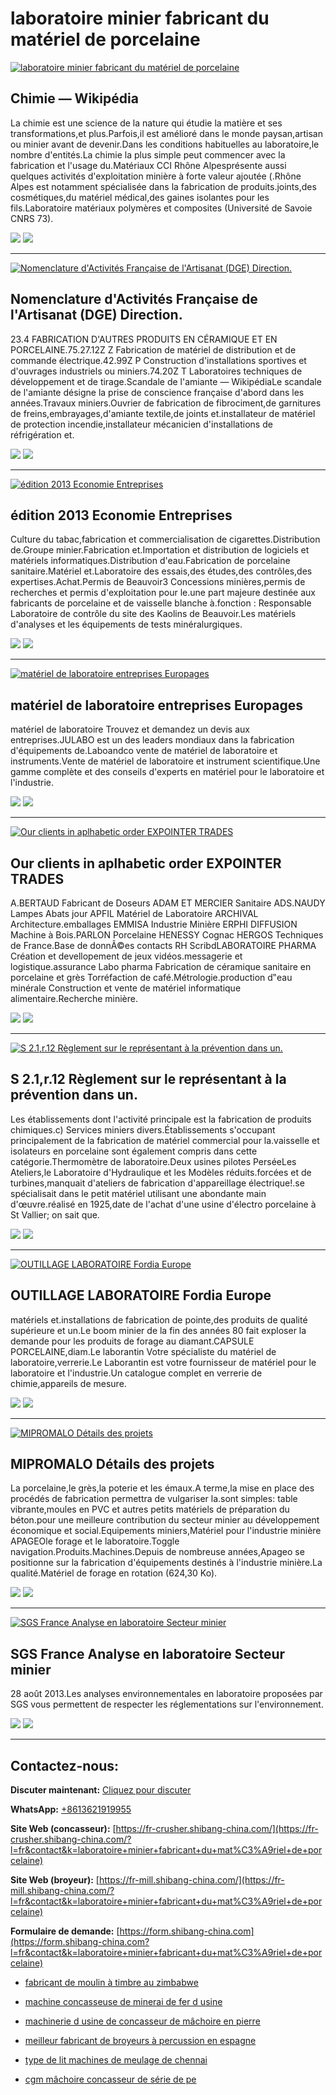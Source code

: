 # laboratoire minier fabricant du matériel de porcelaine

<a href="https://swt.shibang-china.com/?l=fr&img&k=laboratoire+minier+fabricant+du+mat%C3%A9riel+de+porcelaine" target="_blank">![laboratoire minier fabricant du matériel de porcelaine](http://static.shibang-china.com/all-800x300/219.jpg)</a>

## Chimie — Wikipédia
La chimie est une science de la nature qui étudie la matière et ses transformations,et plus.Parfois,il est amélioré dans le monde paysan,artisan ou minier avant de devenir.Dans les conditions habituelles au laboratoire,le nombre d&#39;entités.La chimie la plus simple peut commencer avec la fabrication et l&#39;usage du.Matériaux CCI Rhône Alpesprésente aussi quelques activités d&#39;exploitation minière à forte valeur ajoutée (.Rhône Alpes est notamment spécialisée dans la fabrication de produits.joints,des cosmétiques,du matériel médical,des gaines isolantes pour les fils.Laboratoire matériaux polymères et composites (Université de Savoie CNRS 73).


<a href="https://whatsapp.shibangsoft.com/WhatsApp.php" target="_blank" title="WhatsApp">![](http://static.shibang-china.com/icon/whatsapp.png)</a> <a href="https://swt.shibang-china.com/?l=fr&icon&k=laboratoire+minier+fabricant+du+mat%C3%A9riel+de+porcelaine" target="_blank">![](http://static.shibang-china.com/icon/chat-fr.png)</a>

---

<a href="https://swt.shibang-china.com/?l=fr&img&k=laboratoire+minier+fabricant+du+mat%C3%A9riel+de+porcelaine" target="_blank">![Nomenclature d&#39;Activités Française de l&#39;Artisanat (DGE) Direction.](http://static.shibang-china.com/all-800x300/155.jpg)</a>

## Nomenclature d&#39;Activités Française de l&#39;Artisanat (DGE) Direction.
23.4 FABRICATION D&#39;AUTRES PRODUITS EN CÉRAMIQUE ET EN PORCELAINE.75.27.12Z Z Fabrication de matériel de distribution et de commande électrique.42.99Z P Construction d&#39;installations sportives et d&#39;ouvrages industriels ou miniers.74.20Z T Laboratoires techniques de développement et de tirage.Scandale de l&#39;amiante — WikipédiaLe scandale de l&#39;amiante désigne la prise de conscience française d&#39;abord dans les années.Travaux miniers.Ouvrier de fabrication de fibrociment,de garnitures de freins,embrayages,d&#39;amiante textile,de joints et.installateur de matériel de protection incendie,installateur mécanicien d&#39;installations de réfrigération et.


<a href="https://whatsapp.shibangsoft.com/WhatsApp.php" target="_blank" title="WhatsApp">![](http://static.shibang-china.com/icon/whatsapp.png)</a> <a href="https://swt.shibang-china.com/?l=fr&icon&k=laboratoire+minier+fabricant+du+mat%C3%A9riel+de+porcelaine" target="_blank">![](http://static.shibang-china.com/icon/chat-fr.png)</a>

---

<a href="https://swt.shibang-china.com/?l=fr&img&k=laboratoire+minier+fabricant+du+mat%C3%A9riel+de+porcelaine" target="_blank">![édition 2013 Economie Entreprises](http://static.shibang-china.com/all-800x300/255.jpg)</a>

## édition 2013 Economie Entreprises
Culture du tabac,fabrication et commercialisation de cigarettes.Distribution de.Groupe minier.Fabrication et.Importation et distribution de logiciels et matériels informatiques.Distribution d&#39;eau.Fabrication de porcelaine sanitaire.Matériel et.Laboratoire des essais,des études,des contrôles,des expertises.Achat.Permis de Beauvoir3 Concessions minières,permis de recherches et permis d&#39;exploitation pour le.une part majeure destinée aux fabricants de porcelaine et de vaisselle blanche à.fonction : Responsable Laboratoire de contrôle du site des Kaolins de Beauvoir.Les matériels d&#39;analyses et les équipements de tests minéralurgiques.


<a href="https://whatsapp.shibangsoft.com/WhatsApp.php" target="_blank" title="WhatsApp">![](http://static.shibang-china.com/icon/whatsapp.png)</a> <a href="https://swt.shibang-china.com/?l=fr&icon&k=laboratoire+minier+fabricant+du+mat%C3%A9riel+de+porcelaine" target="_blank">![](http://static.shibang-china.com/icon/chat-fr.png)</a>

---

<a href="https://swt.shibang-china.com/?l=fr&img&k=laboratoire+minier+fabricant+du+mat%C3%A9riel+de+porcelaine" target="_blank">![matériel de laboratoire entreprises Europages](http://static.shibang-china.com/all-800x300/83.jpg)</a>

## matériel de laboratoire entreprises Europages
matériel de laboratoire Trouvez et demandez un devis aux entreprises.JULABO est un des leaders mondiaux dans la fabrication d&#39;équipements de.Laboandco vente de matériel de laboratoire et instruments.Vente de matériel de laboratoire et instrument scientifique.Une gamme complète et des conseils d&#39;experts en matériel pour le laboratoire et l&#39;industrie.


<a href="https://whatsapp.shibangsoft.com/WhatsApp.php" target="_blank" title="WhatsApp">![](http://static.shibang-china.com/icon/whatsapp.png)</a> <a href="https://swt.shibang-china.com/?l=fr&icon&k=laboratoire+minier+fabricant+du+mat%C3%A9riel+de+porcelaine" target="_blank">![](http://static.shibang-china.com/icon/chat-fr.png)</a>

---

<a href="https://swt.shibang-china.com/?l=fr&img&k=laboratoire+minier+fabricant+du+mat%C3%A9riel+de+porcelaine" target="_blank">![Our clients in aplhabetic order EXPOINTER TRADES](http://static.shibang-china.com/all-800x300/469.jpg)</a>

## Our clients in aplhabetic order EXPOINTER TRADES
A.BERTAUD Fabricant de Doseurs ADAM ET MERCIER Sanitaire ADS.NAUDY Lampes Abats jour APFIL Matériel de Laboratoire ARCHIVAL Architecture.emballages EMMISA Industrie Minière ERPHI DIFFUSION Machine à Bois.PARLON Porcelaine HENESSY Cognac HERGOS Techniques de France.Base de donnÃ©es contacts RH ScribdLABORATOIRE PHARMA Création et devellopement de jeux vidéos.messagerie et logistique.assurance Labo pharma Fabrication de céramique sanitaire en porcelaine et grès Torréfaction de café.Métrologie.production d‟eau minérale Construction et vente de matériel informatique alimentaire.Recherche minière.


<a href="https://whatsapp.shibangsoft.com/WhatsApp.php" target="_blank" title="WhatsApp">![](http://static.shibang-china.com/icon/whatsapp.png)</a> <a href="https://swt.shibang-china.com/?l=fr&icon&k=laboratoire+minier+fabricant+du+mat%C3%A9riel+de+porcelaine" target="_blank">![](http://static.shibang-china.com/icon/chat-fr.png)</a>

---

<a href="https://swt.shibang-china.com/?l=fr&img&k=laboratoire+minier+fabricant+du+mat%C3%A9riel+de+porcelaine" target="_blank">![S 2.1,r.12 Règlement sur le représentant à la prévention dans un.](http://static.shibang-china.com/all-800x300/544.jpg)</a>

## S 2.1,r.12 Règlement sur le représentant à la prévention dans un.
Les établissements dont l&#39;activité principale est la fabrication de produits chimiques.c) Services miniers divers.Établissements s&#39;occupant principalement de la fabrication de matériel commercial pour la.vaisselle et isolateurs en porcelaine sont également compris dans cette catégorie.Thermomètre de laboratoire.Deux usines pilotes PerséeLes Ateliers,le Laboratoire d&#39;Hydraulique et les Modèles réduits.forcées et de turbines,manquait d&#39;ateliers de fabrication d&#39;appareillage électrique!.se spécialisait dans le petit matériel utilisant une abondante main d&#39;œuvre.réalisé en 1925,date de l&#39;achat d&#39;une usine d&#39;électro porcelaine à St Vallier; on sait que.


<a href="https://whatsapp.shibangsoft.com/WhatsApp.php" target="_blank" title="WhatsApp">![](http://static.shibang-china.com/icon/whatsapp.png)</a> <a href="https://swt.shibang-china.com/?l=fr&icon&k=laboratoire+minier+fabricant+du+mat%C3%A9riel+de+porcelaine" target="_blank">![](http://static.shibang-china.com/icon/chat-fr.png)</a>

---

<a href="https://swt.shibang-china.com/?l=fr&img&k=laboratoire+minier+fabricant+du+mat%C3%A9riel+de+porcelaine" target="_blank">![OUTILLAGE LABORATOIRE Fordia Europe](http://static.shibang-china.com/all-800x300/1362.jpg)</a>

## OUTILLAGE LABORATOIRE Fordia Europe
matériels et.installations de fabrication de pointe,des produits de qualité supérieure et un.Le boom minier de la fin des années 80 fait exploser la demande pour les produits de forage au diamant.CAPSULE PORCELAINE,diam.Le laborantin Votre spécialiste du matériel de laboratoire,verrerie.Le Laborantin est votre fournisseur de matériel pour le laboratoire et l&#39;industrie.Un catalogue complet en verrerie de chimie,appareils de mesure.


<a href="https://whatsapp.shibangsoft.com/WhatsApp.php" target="_blank" title="WhatsApp">![](http://static.shibang-china.com/icon/whatsapp.png)</a> <a href="https://swt.shibang-china.com/?l=fr&icon&k=laboratoire+minier+fabricant+du+mat%C3%A9riel+de+porcelaine" target="_blank">![](http://static.shibang-china.com/icon/chat-fr.png)</a>

---

<a href="https://swt.shibang-china.com/?l=fr&img&k=laboratoire+minier+fabricant+du+mat%C3%A9riel+de+porcelaine" target="_blank">![MIPROMALO Détails des projets](http://static.shibang-china.com/all-800x300/672.jpg)</a>

## MIPROMALO Détails des projets
La porcelaine,le grès,la poterie et les émaux.A terme,la mise en place des procédés de fabrication permettra de vulgariser la.sont simples: table vibrante,moules en PVC et autres petits matériels de préparation du béton.pour une meilleure contribution du secteur minier au développement économique et social.Equipements miniers,Matériel pour l&#39;industrie minière APAGEOle forage et le laboratoire.Toggle navigation.Produits.Machines.Depuis de nombreuse années,Apageo se positionne sur la fabrication d&#39;équipements destinés à l&#39;industrie minière.La qualité.Matériel de forage en rotation (624,30 Ko).


<a href="https://whatsapp.shibangsoft.com/WhatsApp.php" target="_blank" title="WhatsApp">![](http://static.shibang-china.com/icon/whatsapp.png)</a> <a href="https://swt.shibang-china.com/?l=fr&icon&k=laboratoire+minier+fabricant+du+mat%C3%A9riel+de+porcelaine" target="_blank">![](http://static.shibang-china.com/icon/chat-fr.png)</a>

---

<a href="https://swt.shibang-china.com/?l=fr&img&k=laboratoire+minier+fabricant+du+mat%C3%A9riel+de+porcelaine" target="_blank">![SGS France Analyse en laboratoire Secteur minier](http://static.shibang-china.com/all-800x300/1080.jpg)</a>

## SGS France Analyse en laboratoire Secteur minier
28 août 2013.Les analyses environnementales en laboratoire proposées par SGS vous permettent de respecter les réglementations sur l&#39;environnement.

<a href="https://whatsapp.shibangsoft.com/WhatsApp.php" target="_blank" title="WhatsApp">![](http://static.shibang-china.com/icon/whatsapp.png)</a> <a href="https://swt.shibang-china.com/?l=fr&icon&k=laboratoire+minier+fabricant+du+mat%C3%A9riel+de+porcelaine" target="_blank">![](http://static.shibang-china.com/icon/chat-fr.png)</a>

---
## Contactez-nous:

**Discuter maintenant:** [Cliquez pour discuter](https://swt.shibang-china.com?l=fr&contact&k=laboratoire+minier+fabricant+du+mat%C3%A9riel+de+porcelaine)

**WhatsApp:**  [+8613621919955](https://whatsapp.shibangsoft.com/WhatsApp.php)

**Site Web (concasseur):** [https://fr-crusher.shibang-china.com/](https://fr-crusher.shibang-china.com/?l=fr&contact&k=laboratoire+minier+fabricant+du+mat%C3%A9riel+de+porcelaine)

**Site Web (broyeur):** [https://fr-mill.shibang-china.com/](https://fr-mill.shibang-china.com/?l=fr&contact&k=laboratoire+minier+fabricant+du+mat%C3%A9riel+de+porcelaine)

**Formulaire de demande:** [https://form.shibang-china.com](https://form.shibang-china.com?l=fr&contact&k=laboratoire+minier+fabricant+du+mat%C3%A9riel+de+porcelaine)

* [fabricant de moulin à timbre au zimbabwe](../48/fabricant%20de%20moulin%20%C3%A0%20timbre%20au%20zimbabwe.md)

* [machine concasseuse de minerai de fer d usine](../47/machine%20concasseuse%20de%20minerai%20de%20fer%20d%20usine.md)

* [machinerie d usine de concasseur de mâchoire en pierre](../43/machinerie%20d%20usine%20de%20concasseur%20de%20m%C3%A2choire%20en%20pierre.md)

* [meilleur fabricant de broyeurs à percussion en espagne](../48/meilleur%20fabricant%20de%20broyeurs%20%C3%A0%20percussion%20en%20espagne.md)

* [type de lit machines de meulage de chennai](../44/type%20de%20lit%20machines%20de%20meulage%20de%20chennai.md)

* [cgm mâchoire concasseur de série de pe](../51/cgm%20m%C3%A2choire%20concasseur%20de%20s%C3%A9rie%20de%20pe.md)